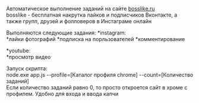 Автоматическое выполнение заданий на сайте [bosslike.ru](bosslike.ru)  
bosslike  - бесплатная накрутка лайков и подписчиков Вконтакте, а также групп, друзей и фолловеров в Инстаграме онлайн  

Выполняются следующие задания:
*instagram:  
 *лайки фотографий
 *подписка на порльзователей
 *комментирование


*youtube:  
 *просмотр видео


Запуск скрипта:  
node.exe app.js --profile=[Каталог профиля chrome] --count=[Количество заданий]  
Если количество заданий равно 0, то просто откроется сайт в хроме с профилем. Удобно для входа и ввода капчи